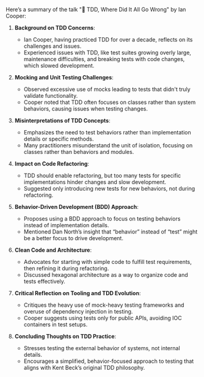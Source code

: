 Here’s a summary of the talk "🚀 TDD, Where Did It All Go Wrong" by Ian Cooper:

1. **Background on TDD Concerns**:
   - Ian Cooper, having practiced TDD for over a decade, reflects on its challenges and issues.
   - Experienced issues with TDD, like test suites growing overly large, maintenance difficulties, and breaking tests with code changes, which slowed development.

2. **Mocking and Unit Testing Challenges**:
   - Observed excessive use of mocks leading to tests that didn't truly validate functionality.
   - Cooper noted that TDD often focuses on classes rather than system behaviors, causing issues when testing changes.

3. **Misinterpretations of TDD Concepts**:
   - Emphasizes the need to test behaviors rather than implementation details or specific methods.
   - Many practitioners misunderstand the unit of isolation, focusing on classes rather than behaviors and modules.

4. **Impact on Code Refactoring**:
   - TDD should enable refactoring, but too many tests for specific implementations hinder changes and slow development.
   - Suggested only introducing new tests for new behaviors, not during refactoring.

5. **Behavior-Driven Development (BDD) Approach**:
   - Proposes using a BDD approach to focus on testing behaviors instead of implementation details.
   - Mentioned Dan North’s insight that “behavior” instead of “test” might be a better focus to drive development.

6. **Clean Code and Architecture**:
   - Advocates for starting with simple code to fulfill test requirements, then refining it during refactoring.
   - Discussed hexagonal architecture as a way to organize code and tests effectively.

7. **Critical Reflection on Tooling and TDD Evolution**:
   - Critiques the heavy use of mock-heavy testing frameworks and overuse of dependency injection in testing.
   - Cooper suggests using tests only for public APIs, avoiding IOC containers in test setups.

8. **Concluding Thoughts on TDD Practice**:
   - Stresses testing the external behavior of systems, not internal details.
   - Encourages a simplified, behavior-focused approach to testing that aligns with Kent Beck’s original TDD philosophy.